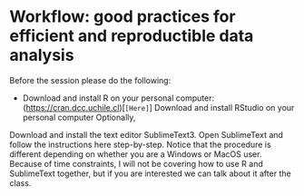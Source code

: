 # Workflow: good practices for efficient and reproductible data analysis


Before the session please do the following:

- Download and install R on your personal computer: (https://cran.dcc.uchile.cl)[`[Here]`]
Download and install RStudio on your personal computer
Optionally,

Download and install the text editor SublimeText3.
Open SublimeText and follow the instructions here step-by-step. Notice that the procedure is different depending on whether you are a Windows or MacOS user.
Because of time constraints, I will not be covering how to use R and SublimeText together, but if you are interested we can talk about it after the class.
